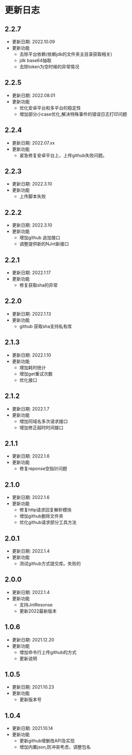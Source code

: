 # 更新日志

## 2.2.7

* 更新日期: 2022.10.09
* 更新功能
    - 去除平台依赖(依赖jdk的文件夹主目录获取相关)
    - jdk base64抽取
    - 去除token为空时候的异常情况

## 2.2.5

* 更新日期: 2022.08.01
* 更新功能
    - 优化安卓平台和多平台的稳定性
    - 增加部分小case优化,解决特殊事件的错误日志打印问题

## 2.2.4

* 更新日期: 2022.07.xx
* 更新功能
    - 紧急修复安卓平台上，上传github失败问题。

## 2.2.3

* 更新日期: 2022.3.10
* 更新功能
    - 上传脚本失败

## 2.2.2

* 更新日期: 2022.3.10
* 更新功能
    - 增加github 追加接口
    - 调整提供新的NJnt新接口

## 2.2.1

* 更新日期: 2022.1.17
* 更新功能
    - 修复获取sha的异常

## 2.2.0

* 更新日期: 2022.1.13
* 更新功能
    - github 获取sha支持私有库

## 2.1.3

* 更新日期: 2022.1.10
* 更新功能
    - 增加耗时统计
    - 增加get重试次数
    - 优化接口

## 2.1.2

* 更新日期: 2022.1.7
* 更新功能
    - 增加同域名多次请求接口
    - 增加修正超时时间接口

## 2.1.1

* 更新日期: 2022.1.6
* 更新功能
    - 修复reponse空指针问题

## 2.1.0

* 更新日期: 2022.1.6
* 更新功能
    - 修复http请求回复解析模快
    - 增加github删除文件夹
    - 优化github请求部分工具方法

## 2.0.1

* 更新日期: 2022.1.4
* 更新功能
    - 测试github方式提交库。失败的

## 2.0.0

* 更新日期: 2022.1.4
* 更新功能
    - 支持JntResonse
    - 更新2022最新版本

## 1.0.6

* 更新日期: 2021.12.20
* 更新功能
    - 增加命令行上传github的方式
    - 更新说明

## 1.0.5

* 更新日期: 2021.10.23
* 更新功能
    - 更新版本号

## 1.0.4

* 更新日期: 2021.10.14
* 更新功能
    - 更新github增删改API及实现
    - 增加内置json,防冲突考虑，调整包名